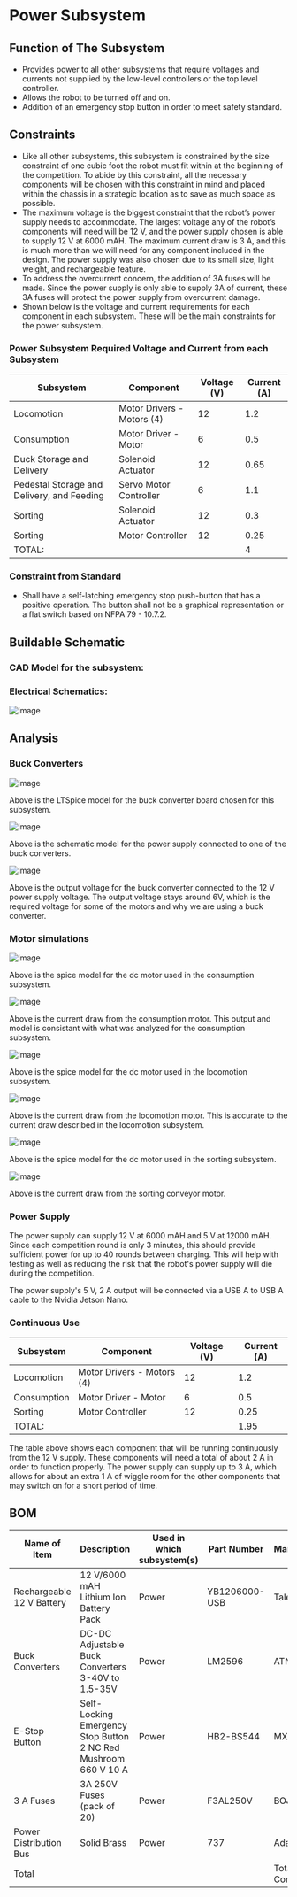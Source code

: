 # **Power Subsystem**
## **Function of The Subsystem** 
- Provides power to all other subsystems that require voltages and currents not supplied by the low-level controllers or the top level controller.
- Allows the robot to be turned off and on.
- Addition of an emergency stop button in order to meet safety standard.
## **Constraints**
- Like all other subsystems, this subsystem is constrained by the size constraint of one cubic foot the robot must fit within at the beginning of the competition. To abide by this constraint, all the necessary components will be chosen with this constraint in mind and placed within the chassis in a strategic location as to save as much space as possible.
- The maximum voltage is the biggest constraint that the robot’s power supply needs to accommodate. The largest voltage any of the robot’s components will need will be 12 V, and the power supply chosen is able to supply 12 V at 6000 mAH. The maximum current draw is 3 A, and this is much more than we will need for any component included in the design. The power supply was also chosen due to its small size, light weight, and rechargeable feature.
- To address the overcurrent concern, the addition of 3A fuses will be made. Since the power supply is only able to supply 3A of current, these 3A fuses will protect the power supply from overcurrent damage.
- Shown below is the voltage and current requirements for each component in each subsystem. These will be the main constraints for the power subsystem.

### **Power Subsystem Required Voltage and Current from each Subsystem**		


| Subsystem                                  | Component                  | Voltage (V) | Current (A) |
| ------------------------------------------ | -------------------------- | ----------- | ----------- |
| Locomotion                                 | Motor Drivers - Motors (4) | 12          | 1.2         |
| Consumption                                | Motor Driver - Motor       | 6           | 0.5         |
| Duck Storage and Delivery                  | Solenoid Actuator          | 12          | 0.65        |
| Pedestal Storage and Delivery, and Feeding | Servo Motor Controller     | 6           | 1.1         |
| Sorting                                    | Solenoid Actuator          | 12          | 0.3         |
| Sorting                                    | Motor Controller           | 12          | 0.25        |
| TOTAL:                                     |                            |             | 4           |

### **Constraint from Standard**

- Shall have a self-latching emergency stop push-button that has a positive operation. The button shall not be a graphical representation or a flat switch based on NFPA 79 - 10.7.2.

## **Buildable Schematic**

### **CAD Model for the subsystem:**

### **Electrical Schematics:**

![image](https://user-images.githubusercontent.com/112424739/216204941-4b3447d1-fe79-48cf-9022-17a319b6a4c3.png)

## **Analysis**

### **Buck Converters**
![image](https://github.com/nathan-gardner/CapstoneRepo/blob/MarkBeech-MadisonKelly-signoff-Power/Documentation/Images/PowerSubsystem/Buck_converter_model.png)

Above is the LTSpice model for the buck converter board chosen for this subsystem.

![image](https://github.com/nathan-gardner/CapstoneRepo/blob/MarkBeech-MadisonKelly-signoff-Power/Documentation/Images/PowerSubsystem/Power_supply_and_buck_converter.png)

Above is the schematic model for the power supply connected to one of the buck converters.

![image](https://github.com/nathan-gardner/CapstoneRepo/blob/MarkBeech-MadisonKelly-signoff-Power/Documentation/Images/PowerSubsystem/Buck_converter_output_voltage.png)

Above is the output voltage for the buck converter connected to the 12 V power supply voltage. The output voltage stays around 6V, which is the required voltage for some of the motors and why we are using a buck converter.

### **Motor simulations**

![image](https://github.com/nathan-gardner/CapstoneRepo/blob/MarkBeech-MadisonKelly-signoff-Power/Documentation/Images/PowerSubsystem/Consumption_motor.png)

Above is the spice model for the dc motor used in the consumption subsystem.

![image](https://github.com/nathan-gardner/CapstoneRepo/blob/MarkBeech-MadisonKelly-signoff-Power/Documentation/Images/PowerSubsystem/Consumption_current.png)

Above is the current draw from the consumption motor. This output and model is consistant with what was analyzed for the consumption subsystem.

![image](https://github.com/nathan-gardner/CapstoneRepo/blob/MarkBeech-MadisonKelly-signoff-Power/Documentation/Images/PowerSubsystem/Locomotion_motor.png)

Above is the spice model for the dc motor used in the locomotion subsystem.

![image](https://github.com/nathan-gardner/CapstoneRepo/blob/MarkBeech-MadisonKelly-signoff-Power/Documentation/Images/PowerSubsystem/Locomotion_current.png)

Above is the current draw from the locomotion motor. This is accurate to the current draw described in the locomotion subsystem.

![image](https://github.com/nathan-gardner/CapstoneRepo/blob/MarkBeech-MadisonKelly-signoff-Power/Documentation/Images/PowerSubsystem/Sorting_motor.png)

Above is the spice model for the dc motor used in the sorting subsystem.

![image](https://github.com/nathan-gardner/CapstoneRepo/blob/MarkBeech-MadisonKelly-signoff-Power/Documentation/Images/PowerSubsystem/Sorting_current.png)

Above is the current draw from the sorting conveyor motor.

### **Power Supply** 
The power supply can supply 12 V at 6000 mAH and 5 V at 12000 mAH. Since each competition round is only 3 minutes, this should provide sufficient power for up to 40 rounds between charging. This will help with testing as well as reducing the risk that the robot's power supply will die during the competition.

The power supply's 5 V, 2 A output will be connected via a USB A to USB A cable to the Nvidia Jetson Nano. 

### **Continuous Use**

| Subsystem  | Component | Voltage (V) | Current (A)  |
| ----------- | -------------------------- | -- | ---- |
| Locomotion  | Motor Drivers - Motors (4) | 12 | 1.2  |
| Consumption | Motor Driver - Motor       | 6  | 0.5  |
| Sorting     | Motor Controller           | 12 | 0.25 |
| TOTAL:      |                            |    | 1.95 |

The table above shows each component that will be running continuously from the 12 V supply. These components will need a total of about 2 A in order to function properly. The power supply can supply up to 3 A, which allows for about an extra 1 A of wiggle room for the other components that may switch on for a short period of time.

## **BOM**
| Name of Item              | Description                                                     | Used in which subsystem(s) | Part Number   | Manufacturer     | Quantity | Price      | Total |
|---------------------------|-----------------------------------------------------------------|----------------------------|---------------|------------------|----------|------------|-------|
| Rechargeable 12 V Battery | 12 V/6000 mAH Lithium Ion Battery Pack                          | Power                      | YB1206000-USB | TalentCell       | 1        | 39.99      | 39.99 |
| Buck Converters           | DC-DC Adjustable Buck Converters 3-40V to 1.5-35V               | Power                      | LM2596        | ATNSINC          | 1        | 15.69      | 15.69 |
| E-Stop Button             | Self-Locking Emergency Stop Button 2 NC Red Mushroom 660 V 10 A | Power                      | HB2-BS544     | MXUTEUK          | 1        | 10.99      | 10.99 |
| 3 A Fuses                 | 3A 250V Fuses (pack of 20)                                      | Power                      | F3AL250V      | BOJACK           | 2        | 5.99       | 11.98 |
| Power Distribution Bus    | Solid Brass                                                     | Power                      | 737           | Adafruit         | 2        | 1.95       | 3.9   |
| Total                     |                                                                 |                            |               | Total Components | 7        | Total Cost | 82.55 |


